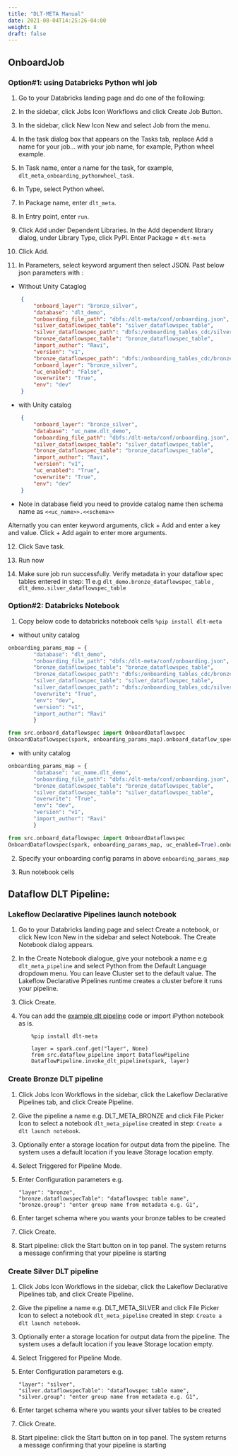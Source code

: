 ```yaml
---
title: "DLT-META Manual"
date: 2021-08-04T14:25:26-04:00
weight: 8
draft: false
---
```


## OnboardJob 
### Option#1: using Databricks Python whl job
1. Go to your Databricks landing page and do one of the following:

2. In the sidebar, click Jobs Icon Workflows and click Create Job Button.

3. In the sidebar, click New Icon New and select Job from the menu.

4. In the task dialog box that appears on the Tasks tab, replace Add a name for your job… with your job name, for example, Python wheel example.

5. In Task name, enter a name for the task, for example, ```dlt_meta_onboarding_pythonwheel_task```.

6. In Type, select Python wheel.

7. In Package name, enter ```dlt_meta```.

8. In Entry point, enter ``run``. 

9. Click Add under Dependent Libraries. In the Add dependent library dialog, under Library Type, click PyPI. Enter Package = ```dlt-meta```

10. Click Add.

11. In Parameters, select keyword argument then select JSON. Past below json parameters with :
- Without Unity Cataglog
```json 
    {                   
        "onboard_layer": "bronze_silver",
        "database": "dlt_demo",
        "onboarding_file_path": "dbfs:/dlt-meta/conf/onboarding.json",
        "silver_dataflowspec_table": "silver_dataflowspec_table",
        "silver_dataflowspec_path": "dbfs:/onboarding_tables_cdc/silver",
        "bronze_dataflowspec_table": "bronze_dataflowspec_table",
        "import_author": "Ravi",
        "version": "v1",
        "bronze_dataflowspec_path": "dbfs:/onboarding_tables_cdc/bronze",
        "onboard_layer": "bronze_silver",
        "uc_enabled": "False",
        "overwrite": "True",
        "env": "dev"
    } 
```
- with Unity catalog
```json 
    {                   
        "onboard_layer": "bronze_silver",
        "database": "uc_name.dlt_demo",
        "onboarding_file_path": "dbfs:/dlt-meta/conf/onboarding.json",
        "silver_dataflowspec_table": "silver_dataflowspec_table",
        "bronze_dataflowspec_table": "bronze_dataflowspec_table",
        "import_author": "Ravi",
        "version": "v1",
        "uc_enabled": "True",
        "overwrite": "True",
        "env": "dev"
    } 
```
- Note in database field you need to provide catalog name then schema name as `<<uc_name>>.<<schema>> `

Alternatly you can enter keyword arguments, click + Add and enter a key and value. Click + Add again to enter more arguments. 

12. Click Save task.

13. Run now

14. Make sure job run successfully. Verify metadata in your dataflow spec tables entered in step: 11 e.g ```dlt_demo.bronze_dataflowspec_table``` , ```dlt_demo.silver_dataflowspec_table```

### Option#2: Databricks Notebook 
1. Copy below code to databricks notebook cells
```%pip install dlt-meta```
- without unity catalog
```python 
onboarding_params_map = {
		"database": "dlt_demo",
		"onboarding_file_path": "dbfs:/dlt-meta/conf/onboarding.json",
		"bronze_dataflowspec_table": "bronze_dataflowspec_table", 
		"bronze_dataflowspec_path": "dbfs:/onboarding_tables_cdc/bronze",                       
		"silver_dataflowspec_table": "silver_dataflowspec_table",
		"silver_dataflowspec_path": "dbfs:/onboarding_tables_cdc/silver",
		"overwrite": "True",
		"env": "dev",
		"version": "v1",
		"import_author": "Ravi"
		}

from src.onboard_dataflowspec import OnboardDataflowspec
OnboardDataflowspec(spark, onboarding_params_map).onboard_dataflow_specs()
```
- with unity catalog
```python 
onboarding_params_map = {
		"database": "uc_name.dlt_demo",
		"onboarding_file_path": "dbfs:/dlt-meta/conf/onboarding.json",,
		"bronze_dataflowspec_table": "bronze_dataflowspec_table", 
		"silver_dataflowspec_table": "silver_dataflowspec_table",
		"overwrite": "True",
		"env": "dev",
		"version": "v1",
		"import_author": "Ravi"
		}

from src.onboard_dataflowspec import OnboardDataflowspec
OnboardDataflowspec(spark, onboarding_params_map, uc_enabled=True).onboard_dataflow_specs()
```
2. Specify your onboarding config params in above ```onboarding_params_map```

3. Run notebook cells

## Dataflow DLT Pipeline: 

### Lakeflow Declarative Pipelines launch notebook

1. Go to your Databricks landing page and select Create a notebook, or click New Icon New in the sidebar and select Notebook. The Create Notebook dialog appears.

2. In the Create Notebook dialogue, give your notebook a name e.g ```dlt_meta_pipeline``` and select Python from the Default Language dropdown menu. You can leave Cluster set to the default value. The Lakeflow Declarative Pipelines runtime creates a cluster before it runs your pipeline.

3. Click Create.

4. You can add the [example dlt pipeline](https://github.com/databrickslabs/dlt-meta/blob/main/examples/dlt_meta_pipeline.ipynb) code or import iPython notebook as is.
    ```
        %pip install dlt-meta
    ```
    ```
        layer = spark.conf.get("layer", None)
        from src.dataflow_pipeline import DataflowPipeline
        DataflowPipeline.invoke_dlt_pipeline(spark, layer)
    ```
### Create Bronze DLT pipeline

1. Click Jobs Icon Workflows in the sidebar, click the Lakeflow Declarative Pipelines tab, and click Create Pipeline.

2. Give the pipeline a name e.g. DLT_META_BRONZE and click File Picker Icon to select a notebook ```dlt_meta_pipeline``` created in step: ```Create a dlt launch notebook```.

3. Optionally enter a storage location for output data from the pipeline. The system uses a default location if you leave Storage location empty.

4. Select Triggered for Pipeline Mode.

5. Enter Configuration parameters e.g.
    ```
    "layer": "bronze",
    "bronze.dataflowspecTable": "dataflowspec table name",
    "bronze.group": "enter group name from metadata e.g. G1",
    ```

6. Enter target schema where you wants your bronze tables to be created

7. Click Create.

8. Start pipeline: click the Start button on in top panel. The system returns a message confirming that your pipeline is starting 

### Create Silver DLT pipeline

1. Click Jobs Icon Workflows in the sidebar, click the Lakeflow Declarative Pipelines tab, and click Create Pipeline.

2. Give the pipeline a name e.g. DLT_META_SILVER and click File Picker Icon to select a notebook ```dlt_meta_pipeline``` created in step: ```Create a dlt launch notebook```.

3. Optionally enter a storage location for output data from the pipeline. The system uses a default location if you leave Storage location empty.

4. Select Triggered for Pipeline Mode.

5. Enter Configuration parameters e.g.
    ```
    "layer": "silver",
    "silver.dataflowspecTable": "dataflowspec table name",
    "silver.group": "enter group name from metadata e.g. G1",
    ```

6. Enter target schema where you wants your silver tables to be created

7. Click Create.

8. Start pipeline: click the Start button on in top panel. The system returns a message confirming that your pipeline is starting 
